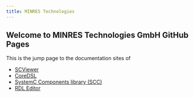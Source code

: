 ```yaml
---
title: MINRES Technologies
---
```

## Welcome to MINRES Technologies GmbH GitHub Pages

This is the jump page to the documentation sites of

- [SCViewer](https://minres.github.io/SCViewer/)
- [CoreDSL](https://minres.github.io/CoreDSL/)
- [SystemC Components library (SCC)](https://minres.github.io/SystemC-Components/)
- [RDL Editor](https://minres.github.io/RDL-Editor/)
